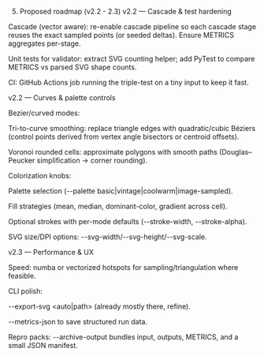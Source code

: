 5) Proposed roadmap (v2.2 - 2.3)
v2.2 — Cascade & test hardening

Cascade (vector aware): re-enable cascade pipeline so each cascade stage reuses the exact sampled points (or seeded deltas). Ensure METRICS aggregates per-stage.

Unit tests for validator: extract SVG counting helper; add PyTest to compare METRICS vs parsed SVG shape counts.

CI: GitHub Actions job running the triple-test on a tiny input to keep it fast.

v2.2 — Curves & palette controls

Bezier/curved modes:

Tri-to-curve smoothing: replace triangle edges with quadratic/cubic Béziers (control points derived from vertex angle bisectors or centroid offsets).

Voronoi rounded cells: approximate polygons with smooth paths (Douglas–Peucker simplification → corner rounding).

Colorization knobs:

Palette selection (--palette basic|vintage|coolwarm|image-sampled).

Fill strategies (mean, median, dominant-color, gradient across cell).

Optional strokes with per-mode defaults (--stroke-width, --stroke-alpha).

SVG size/DPI options: --svg-width/--svg-height/--svg-scale.

v2.3 — Performance & UX

Speed: numba or vectorized hotspots for sampling/triangulation where feasible.

CLI polish:

--export-svg <auto|path> (already mostly there, refine).

--metrics-json <path> to save structured run data.

Repro packs: --archive-output bundles input, outputs, METRICS, and a small JSON manifest.
